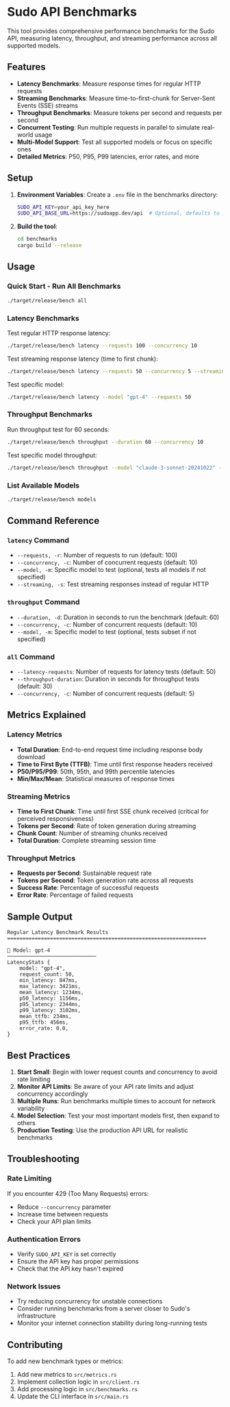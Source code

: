 # Sudo API Benchmarks

This tool provides comprehensive performance benchmarks for the Sudo API, measuring latency, throughput, and streaming performance across all supported models.

## Features

- **Latency Benchmarks**: Measure response times for regular HTTP requests
- **Streaming Benchmarks**: Measure time-to-first-chunk for Server-Sent Events (SSE) streams
- **Throughput Benchmarks**: Measure tokens per second and requests per second
- **Concurrent Testing**: Run multiple requests in parallel to simulate real-world usage
- **Multi-Model Support**: Test all supported models or focus on specific ones
- **Detailed Metrics**: P50, P95, P99 latencies, error rates, and more

## Setup

1. **Environment Variables**: Create a `.env` file in the benchmarks directory:
   ```bash
   SUDO_API_KEY=your_api_key_here
   SUDO_API_BASE_URL=https://sudoapp.dev/api  # Optional, defaults to production
   ```

2. **Build the tool**:
   ```bash
   cd benchmarks
   cargo build --release
   ```

## Usage

### Quick Start - Run All Benchmarks
```bash
./target/release/bench all
```

### Latency Benchmarks

Test regular HTTP response latency:
```bash
./target/release/bench latency --requests 100 --concurrency 10
```

Test streaming response latency (time to first chunk):
```bash
./target/release/bench latency --requests 50 --concurrency 5 --streaming
```

Test specific model:
```bash
./target/release/bench latency --model "gpt-4" --requests 50
```

### Throughput Benchmarks

Run throughput test for 60 seconds:
```bash
./target/release/bench throughput --duration 60 --concurrency 10
```

Test specific model throughput:
```bash
./target/release/bench throughput --model "claude-3-sonnet-20241022" --duration 30
```

### List Available Models
```bash
./target/release/bench models
```

## Command Reference

### `latency` Command
- `--requests, -r`: Number of requests to run (default: 100)
- `--concurrency, -c`: Number of concurrent requests (default: 10) 
- `--model, -m`: Specific model to test (optional, tests all models if not specified)
- `--streaming, -s`: Test streaming responses instead of regular HTTP

### `throughput` Command  
- `--duration, -d`: Duration in seconds to run the benchmark (default: 60)
- `--concurrency, -c`: Number of concurrent requests (default: 10)
- `--model, -m`: Specific model to test (optional, tests subset if not specified)

### `all` Command
- `--latency-requests`: Number of requests for latency tests (default: 50)
- `--throughput-duration`: Duration in seconds for throughput tests (default: 30)
- `--concurrency, -c`: Number of concurrent requests (default: 5)

## Metrics Explained

### Latency Metrics
- **Total Duration**: End-to-end request time including response body download
- **Time to First Byte (TTFB)**: Time until first response headers received
- **P50/P95/P99**: 50th, 95th, and 99th percentile latencies
- **Min/Max/Mean**: Statistical measures of response times

### Streaming Metrics  
- **Time to First Chunk**: Time until first SSE chunk received (critical for perceived responsiveness)
- **Tokens per Second**: Rate of token generation during streaming
- **Chunk Count**: Number of streaming chunks received
- **Total Duration**: Complete streaming session time

### Throughput Metrics
- **Requests per Second**: Sustainable request rate
- **Tokens per Second**: Token generation rate across all requests
- **Success Rate**: Percentage of successful requests
- **Error Rate**: Percentage of failed requests

## Sample Output

```
Regular Latency Benchmark Results
=================================================================

🤖 Model: gpt-4
─────────────────────────────
LatencyStats {
    model: "gpt-4",
    request_count: 50,
    min_latency: 847ms,
    max_latency: 3421ms,
    mean_latency: 1234ms,
    p50_latency: 1156ms,
    p95_latency: 2344ms,
    p99_latency: 3102ms,
    mean_ttfb: 234ms,
    p95_ttfb: 456ms,
    error_rate: 0.0,
}
```

## Best Practices

1. **Start Small**: Begin with lower request counts and concurrency to avoid rate limiting
2. **Monitor API Limits**: Be aware of your API rate limits and adjust concurrency accordingly
3. **Multiple Runs**: Run benchmarks multiple times to account for network variability
4. **Model Selection**: Test your most important models first, then expand to others
5. **Production Testing**: Use the production API URL for realistic benchmarks

## Troubleshooting

### Rate Limiting
If you encounter 429 (Too Many Requests) errors:
- Reduce `--concurrency` parameter
- Increase time between requests
- Check your API plan limits

### Authentication Errors
- Verify `SUDO_API_KEY` is set correctly
- Ensure the API key has proper permissions
- Check that the API key hasn't expired

### Network Issues
- Try reducing concurrency for unstable connections
- Consider running benchmarks from a server closer to Sudo's infrastructure
- Monitor your internet connection stability during long-running tests

## Contributing

To add new benchmark types or metrics:
1. Add new metrics to `src/metrics.rs`
2. Implement collection logic in `src/client.rs`
3. Add processing logic in `src/benchmarks.rs`
4. Update the CLI interface in `src/main.rs`